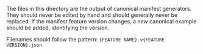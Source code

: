 The files in this directory are the output of canonical manifest generators. They
should never be edited by hand and should generally never be replaced. If the manifest
feature version changes, a new canonical example should be added, identifying the
version.

Filenames should follow the pattern: `{FEATURE NAME}.v{FEATURE VERSION}.json`
